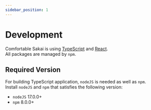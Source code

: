```yaml
---
sidebar_position: 1
---
```

# Development
Comfortable Sakai is using [TypeScript](https://www.typescriptlang.org/) and [React](https://reactjs.org/).  
All packages are managed by `npm`.

## Required Version
For building TypeScript application, `nodeJS` is needed as well as `npm`.  
Install `nodeJS` and `npm` that satisfies the following version:
- `nodeJS` 17.0.0+
- `npm` 8.0.0+




